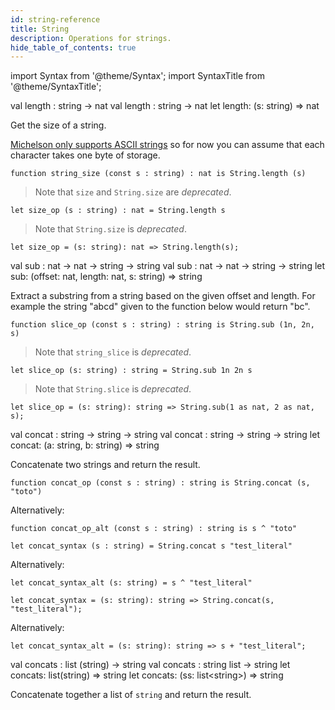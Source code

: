 ```yaml
---
id: string-reference
title: String
description: Operations for strings.
hide_table_of_contents: true
---
```


import Syntax from '@theme/Syntax';
import SyntaxTitle from '@theme/SyntaxTitle';

<SyntaxTitle syntax="pascaligo">
val length : string -> nat
</SyntaxTitle>
<SyntaxTitle syntax="cameligo">
val length : string -> nat
</SyntaxTitle>

<SyntaxTitle syntax="jsligo">
let length: (s: string) => nat
</SyntaxTitle>

Get the size of a string.

[Michelson only supports ASCII strings](http://tezos.gitlab.io/whitedoc/michelson.html#constants)
so for now you can assume that each character takes one byte of storage.

<Syntax syntax="pascaligo">

```pascaligo
function string_size (const s : string) : nat is String.length (s)
```

> Note that `size` and `String.size` are *deprecated*.

</Syntax>
<Syntax syntax="cameligo">

```cameligo
let size_op (s : string) : nat = String.length s
```

> Note that `String.size` is *deprecated*.

</Syntax>

<Syntax syntax="jsligo">

```jsligo
let size_op = (s: string): nat => String.length(s);
```

</Syntax>

<SyntaxTitle syntax="pascaligo">
val sub : nat -> nat -> string -> string
</SyntaxTitle>
<SyntaxTitle syntax="cameligo">
val sub : nat -> nat -> string -> string
</SyntaxTitle>

<SyntaxTitle syntax="jsligo">
let sub: (offset: nat, length: nat, s: string) => string
</SyntaxTitle>

Extract a substring from a string based on the given offset and length. For
example the string "abcd" given to the function below would return "bc".


<Syntax syntax="pascaligo">

```pascaligo
function slice_op (const s : string) : string is String.sub (1n, 2n, s)
```

> Note that `string_slice` is *deprecated*.

</Syntax>
<Syntax syntax="cameligo">

```cameligo
let slice_op (s: string) : string = String.sub 1n 2n s
```

> Note that `String.slice` is *deprecated*.

</Syntax>

<Syntax syntax="jsligo">

```jsligo
let slice_op = (s: string): string => String.sub(1 as nat, 2 as nat, s);
```

</Syntax>



<SyntaxTitle syntax="pascaligo">
val concat : string -> string -> string
</SyntaxTitle>
<SyntaxTitle syntax="cameligo">
val concat : string -> string -> string
</SyntaxTitle>

<SyntaxTitle syntax="jsligo">
let concat: (a: string, b: string) => string
</SyntaxTitle>

Concatenate two strings and return the result.



<Syntax syntax="pascaligo">

```pascaligo
function concat_op (const s : string) : string is String.concat (s, "toto")
```

Alternatively:

```pascaligo
function concat_op_alt (const s : string) : string is s ^ "toto"
```

</Syntax>
<Syntax syntax="cameligo">

```cameligo
let concat_syntax (s : string) = String.concat s "test_literal"
```

Alternatively:

```cameligo
let concat_syntax_alt (s: string) = s ^ "test_literal"
```


</Syntax>

<Syntax syntax="jsligo">

```jsligo
let concat_syntax = (s: string): string => String.concat(s, "test_literal");
```

Alternatively:

```jsligo
let concat_syntax_alt = (s: string): string => s + "test_literal";
```

</Syntax>


<SyntaxTitle syntax="pascaligo">
val concats : list (string) -> string
</SyntaxTitle>
<SyntaxTitle syntax="cameligo">
val concats : string list -> string
</SyntaxTitle>
<SyntaxTitle syntax="reasonligo">
let concats: list(string) => string
</SyntaxTitle>
<SyntaxTitle syntax="jsligo">
let concats: (ss: list&lt;string&gt;) => string
</SyntaxTitle>

Concatenate together a list of `string` and return the result.
